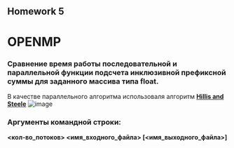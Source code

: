 ## Homework 5
# OPENMP

### Сравнение время работы последовательной и параллельной функции подсчета инклюзивной префиксной суммы для заданного массива типа float.
В качестве параллельного алгоритма использоваля алгоритм **[Hillis and Steele](https://ru.wikipedia.org/wiki/%D0%9F%D1%80%D0%B5%D1%84%D0%B8%D0%BA%D1%81%D0%BD%D0%B0%D1%8F_%D1%81%D1%83%D0%BC%D0%BC%D0%B0)**
![image](https://user-images.githubusercontent.com/58637038/113473144-5fd56280-9470-11eb-99c1-571d7e0c944c.png "Hillis and Steele algorithm")

### Аргументы командной строки:  
**<кол-во_потоков> <имя_входного_файла> [<имя_выходного_файла>]**

